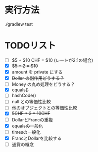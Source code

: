 # 実行方法

./gradlew test

# TODOリスト

- [ ] $5 + $10 CHF = $10 (レートが2:1の場合)
- [x] ~~$5 * 2 = $10~~
- [x] amount を private にする
- [x] ~~Dollar の副作用どうする？~~
- [ ] Money の丸め処理をどうする？
- [x] ~~equals()~~
- [ ] hashCode()
- [ ] null との等価性比較
- [ ] 他のオブジェクトとの等価性比較
- [x] ~~5CHF * 2 = 10CHF~~
- [ ] DollarとFrancの重複
- [x] ~~equalsの一般化~~
- [ ] timesの一般化
- [x] FrancとDollarを比較する
- [ ] 通貨の概念
